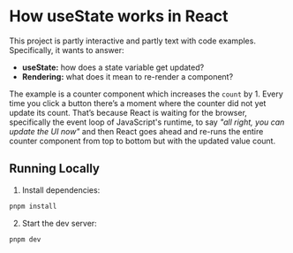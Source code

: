 # How useState works in React

This project is partly interactive and partly text with code examples. Specifically, it wants to answer:

- **useState:** how does a state variable get updated?
- **Rendering:** what does it mean to re-render a component?

The example is a counter component which increases the `count` by 1. Every time you click a button there’s a
moment where the counter did not yet update its count. That’s because React is waiting for the browser,
specifically the event loop of JavaScript's runtime, to say *"all right, you can update the UI now"* and then
React goes ahead and re-runs the entire counter component from top to bottom but with the updated value count.

## Running Locally

1. Install dependencies:

```sh
pnpm install
```

2. Start the dev server:

```sh
pnpm dev
```
